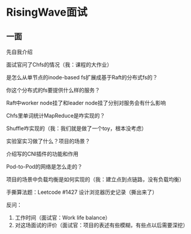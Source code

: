 # RisingWave面试

## 一面

先自我介绍

面试官问了Chfs的情况（我：课程的大作业）

是怎么从单节点的inode-based fs扩展成基于Raft的分布式fs的？

你这个分布式的fs要提供什么样的服务？

Raft中worker node挂了和leader node挂了分别对服务会有什么影响

Chfs里单词统计MapReduce是咋实现的？

Shuffle咋实现的（我：我们就是做了一个toy，根本没考虑）

实验室实习做了什么？项目的场景？

介绍写的CNI插件的功能和作用

Pod-to-Pod的网络是怎么走的？

项目的场景中负载均衡是如何实现的（我：建立点到点链路，没有负载均衡）

手撕算法题：Leetcode #1427 设计浏览器历史记录（撕出来了）

反问：

1. 工作时间（面试官：Work life balance）
2. 对这场面试的评价（面试官：项目的表述有些模糊，有些点以后需要深挖）



